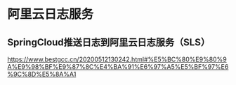 # 阿里云日志服务

## SpringCloud推送日志到阿里云日志服务（SLS）

https://www.bestgcc.cn/20200512130242.html#%E5%BC%80%E9%80%9A%E9%98%BF%E9%87%8C%E4%BA%91%E6%97%A5%E5%BF%97%E6%9C%8D%E5%8A%A1